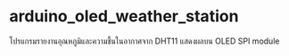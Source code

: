 # arduino_oled_weather_station
โปรแกรมรายงานอุณหภูมิและความชื้นในอากาศจาก DHT11 แสดงผลบน OLED SPI module
